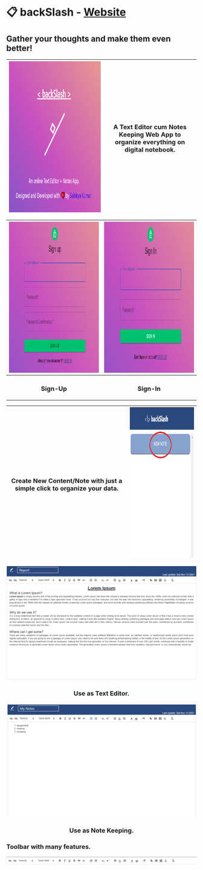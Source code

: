 # 📋 backSlash - [Website](https://backslash.netlify.app)
## Gather your thoughts and make them even better!

|<img src="https://github.com/ksalokya/backSlash/blob/main/misc/01-intro.png" width="1000" height="400" />| <h3>A Text Editor cum Notes Keeping Web App to organize everything on digital notebook.</h3> |
|---|---|

|<img src="https://github.com/ksalokya/backSlash/blob/main/misc/02-signup.png" width="700" height="400" /> |<img src="https://github.com/ksalokya/backSlash/blob/main/misc/03-signin.png" width="700" height="400" /> |
|---|---|
|<h3 align="center">Sign-Up</h3>|<h3 align="center">Sign-In</h3>|

|<h3>Create New Content/Note with just a simple click to organize your data.</h3> |<img src="https://github.com/ksalokya/backSlash/blob/main/misc/04-new%20note.png" width="400" height="400" />|
|---|---|

<div align="center">
  <img src="https://github.com/ksalokya/backSlash/blob/main/misc/06-use%20as%20report.png" /> 
  <h3>Use as Text Editor.</h3>    
</div>

<div align="center">
  <img src="https://github.com/ksalokya/backSlash/blob/main/misc/05-use%20as%20note.png" /> 
  <h3>Use as Note Keeping.</h3>    
</div>  

### Toolbar with many features.
<img src="https://github.com/ksalokya/backSlash/blob/main/misc/07%20-%20toolbar.png">





